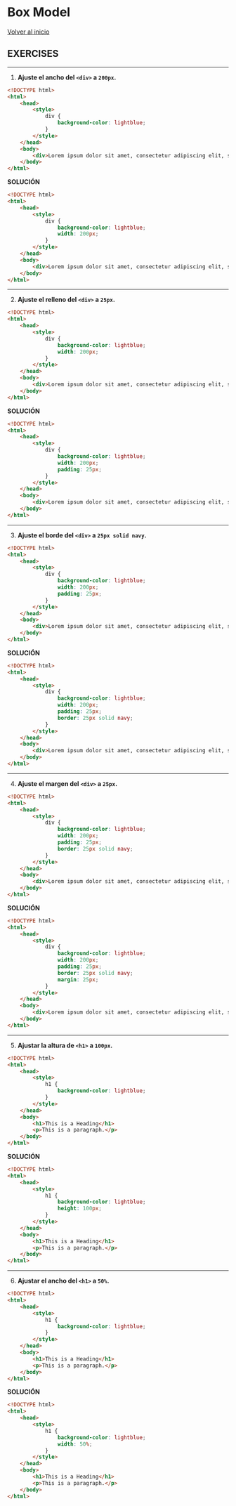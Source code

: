 # Box Model

[Volver al inicio](#-Box-Model)

## EXERCISES

---------------------------------------------------------------------------

1. **Ajuste el ancho del `<div>` a `200px`.**

```html
<!DOCTYPE html>
<html>
    <head>
        <style>
            div {
                background-color: lightblue;
            }
        </style>
    </head>
    <body>
        <div>Lorem ipsum dolor sit amet, consectetur adipiscing elit, sed do eiusmod tempor incididunt ut labore et dolore magna aliqua.</div>
    </body>
</html>
```

**SOLUCIÓN**

```html
<!DOCTYPE html>
<html>
    <head>
        <style>
            div {
                background-color: lightblue;
                width: 200px;
            }
        </style>
    </head>
    <body>
        <div>Lorem ipsum dolor sit amet, consectetur adipiscing elit, sed do eiusmod tempor incididunt ut labore et dolore magna aliqua.</div>
    </body>
</html>
```

---------------------------------------------------------------------------

2. **Ajuste el relleno del `<div>` a `25px`.**

```html
<!DOCTYPE html>
<html>
    <head>
        <style>
            div {
                background-color: lightblue;
                width: 200px;
            }
        </style>
    </head>
    <body>
        <div>Lorem ipsum dolor sit amet, consectetur adipiscing elit, sed do eiusmod tempor incididunt ut labore et dolore magna aliqua.</div>
    </body>
</html>
```

**SOLUCIÓN**

```html
<!DOCTYPE html>
<html>
    <head>
        <style>
            div {
                background-color: lightblue;
                width: 200px;
                padding: 25px;
            }
        </style>
    </head>
    <body>
        <div>Lorem ipsum dolor sit amet, consectetur adipiscing elit, sed do eiusmod tempor incididunt ut labore et dolore magna aliqua.</div>
    </body>
</html>
```

---------------------------------------------------------------------------

3. **Ajuste el borde del `<div>` a `25px solid navy`.**

```html
<!DOCTYPE html>
<html>
    <head>
        <style>
            div {
                background-color: lightblue;
                width: 200px;
                padding: 25px;
            }
        </style>
    </head>
    <body>
        <div>Lorem ipsum dolor sit amet, consectetur adipiscing elit, sed do eiusmod tempor incididunt ut labore et dolore magna aliqua.</div>
    </body>
</html>
```

**SOLUCIÓN**

```html
<!DOCTYPE html>
<html>
    <head>
        <style>
            div {
                background-color: lightblue;
                width: 200px;
                padding: 25px;
                border: 25px solid navy;
            }
        </style>
    </head>
    <body>
        <div>Lorem ipsum dolor sit amet, consectetur adipiscing elit, sed do eiusmod tempor incididunt ut labore et dolore magna aliqua.</div>
    </body>
</html>
```

---------------------------------------------------------------------------

4. **Ajuste el margen del `<div>` a `25px`.**

```html
<!DOCTYPE html>
<html>
    <head>
        <style>
            div {
                background-color: lightblue;
                width: 200px;
                padding: 25px;
                border: 25px solid navy;
            }
        </style>
    </head>
    <body>
        <div>Lorem ipsum dolor sit amet, consectetur adipiscing elit, sed do eiusmod tempor incididunt ut labore et dolore magna aliqua.</div>
    </body>
</html>
```

**SOLUCIÓN**

```html
<!DOCTYPE html>
<html>
    <head>
        <style>
            div {
                background-color: lightblue;
                width: 200px;
                padding: 25px;
                border: 25px solid navy;
                margin: 25px;
            }
        </style>
    </head>
    <body>
        <div>Lorem ipsum dolor sit amet, consectetur adipiscing elit, sed do eiusmod tempor incididunt ut labore et dolore magna aliqua.</div>
    </body>
</html>
```

---------------------------------------------------------------------------

5. **Ajustar la altura de `<h1>` a `100px`.**

```html
<!DOCTYPE html>
<html>
    <head>
        <style>
            h1 {
                background-color: lightblue;
            }
        </style>
    </head>
    <body>
        <h1>This is a Heading</h1>
        <p>This is a paragraph.</p>
    </body>
</html>
```

**SOLUCIÓN**

```html
<!DOCTYPE html>
<html>
    <head>
        <style>
            h1 {
                background-color: lightblue;
                height: 100px;
            }
        </style>
    </head>
    <body>
        <h1>This is a Heading</h1>
        <p>This is a paragraph.</p>
    </body>
</html>
```

---------------------------------------------------------------------------

6. **Ajustar el ancho del `<h1>` a `50%`.**

```html
<!DOCTYPE html>
<html>
    <head>
        <style>
            h1 {
                background-color: lightblue;
            }
        </style>
    </head>
    <body>
        <h1>This is a Heading</h1>
        <p>This is a paragraph.</p>
    </body>
</html>
```

**SOLUCIÓN**

```html
<!DOCTYPE html>
<html>
    <head>
        <style>
            h1 {
                background-color: lightblue;
                width: 50%;
            }
        </style>
    </head>
    <body>
        <h1>This is a Heading</h1>
        <p>This is a paragraph.</p>
    </body>
</html>
```